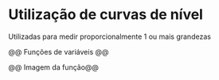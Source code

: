 
# Utilização de curvas de nível

Utilizadas para medir proporcionalmente 1 ou mais grandezas

@@ Funções de variáveis @@

@@ Imagem da função@@
